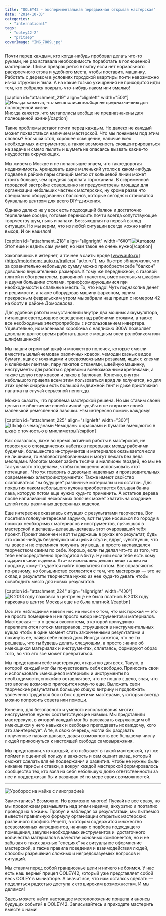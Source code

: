 ```yaml
---
title: "OOLEY42 — экспериментальная передвижная открытая мастерская"
date: "2014-10-30"
categories:
  - "international"
tags:
  - "ooley42-2"
  - "pritsep"
coverImage: "IMG_7889.jpg"
---
```


Почти перед каждым, кто когда-нибудь пробовал делать что-то руками, не раз вставала необходимость поработать в полноценной мастерской. Шитье превращается в пытку если нет нормального раскроечного стола и удобного места, чтобы поставить машинку. Работать с деревом в условиях городской квартиры почти невозможно из-за стружки и пыли. А на какие только ухищрения не приходится идти тем, кто собрался покрыть что-нибудь лаком или эмалью!

\[caption id="attachment_219" align="alignleft" width="500"\]![Иногда кажется, что мегаполисы вообще не предназначены для полноценной жизни](./images/IMG_0097.jpg) Иногда кажется, что мегаполисы вообще не предназначены для полноценной жизни\[/caption\]

Такие проблемы встают почти перед каждым. Но далеко не каждый может похвастаться наличием мастерской. Что мы понимаем под этим словом? Большой стол, хорошее освещение, наличие всех необходимых инструментов, а также возможность сконцентрироваться на задаче и смело пылить и шуметь не опасаясь вызвать какие-то неудобства окружающих.

Мы живем в Москве и не понаслышке знаем, что такое дорогая недвижимость. Арендовать даже маленький уголок в каком-нибудь подвале в районе пары станций метро от кольцевой линии может стоить больше, чем средняя зарплата горожанина. В современной городской застройке совершенно не предусмотрены площади для организации небольших частных мастерских, ну кроме разве что специально оборудованных балконов, которые сегодня и становятся буквально центром для всего DIY-движения.

Однако далеко не у всех есть подходящий балкон и достаточно терпеливые соседи, готовые переносить почти всегда сопутствующие творчеству шум, пыль и запахи. Безвыходная на первый взгляд ситуация. Но мы верим, что из любой ситуации всегда можно найти выход. И он нашелся!

\[caption id="attachment_218" align="alignright" width="600"\]![Автодом](./images/IMG_0095.jpg) Этот еще и ездить сам умеет, но нам такое не очень нужно\[/caption\]

Закопавшись в интернет, а точнее в сайты вроде [www.auto.ru](http://motorhome.auto.ru/trailers/ "auto.ru"), мы быстро обнаружили, что за сравнительно небольшую сумму можно приобрести себе "балкон" довольно внушительных размеров. К тому же передвижной, с газовой плитой и обогревателем, раковиной, туалетом, вместительным шкафом и двумя большими столами, трансформирующимися при необходимости в спальные места. То, что надо! Чуть поднакопив денег и решимости, а также оборудовав машину фаркопом, одним прекрасным февральским утром мы забрали наш прицеп с номером 42 на борту в районе Домодедова.

Для удобной работы мы установили внутри два мощных аккумулятора, питающих светодиодное освещение над рабочими столами, а также все необходимые электроприборы с использованием инвертера. Удивительно, но маленькая коробочка с надписью 300W позволяет довольно долгое время работать даже с мощным электролобзиком или шлифмашинкой!

Мы нашли огромный шкаф и множество полочек, которые смогли вместить целый чемодан различных красок, чемодан разных видов бумаги, ящик с ножницами и всевозможными резаками, ящик с клеями и клейкими лентами, пару пакетов с тканями, швейную машинку, инструменты для работы с деревом и всевозможными крепежами, а также целую гору красок и лаков в баллонах. Конечно, внутри небольшого прицепа всем этим пользоваться вряд ли получится, но для этих целей снаружи есть большой выдвижной тент и даже пристяжная палатка на случай серьезной непогоды.

Можно сказать, что проблема мастерской решена. Но мы ставим своей целью не облегчение своей личной судьбы и не открытие своей маленькой ремесленной лавочки. Нам интересно помочь каждому!

\[caption id="attachment_225" align="alignleft" width="300"\]![Шкаф с чемоданами](./images/shkaf-s-chemodanami.jpg) Чемоданы с красками и бумагой вмещаются в шкаф с точностью в миллиметры\[/caption\]

Как оказалось, даже во время активной работы в мастерской, не говоря уж о спорадических набегах в перерывах между рабочими буднями, большинство инструментов и материалов оказывается если не лишними, то маловостребованными и могут лежать без дела месяцами. Молоток может забить тысячи и миллионы гвоздей, но мы не так уж часто это делаем, чтобы полноценно использовать этот потенциал.  Что уж говорить о довольно надежных и производительных современных электроинструментах. Также имеют свойство скапливаться "на будущее" различные материалы и их остатки. Для покрытия лаком небольшого кулона приобретается большая банка лака, которую потом еще нужно куда-то применить. А остатков дерева после напиливания нескольких полочек может хватить на создание целой горы различных деревянных поделок.

Еще интереснее оказалась ситуация с результатами творчества. Вот посетила голову интересная задумка, вот ты уже носишься по городу в поисках необходимых материалов и инструментов, прячешься в мастерской и делаешь-делаешь-делаешь этот очаровавший тебя проект. Проект закончен и вот ты держишь в руках его результат, будь это какая-нибудь безделушка или целый стул и, вдруг, чувствуешь, что ты вовсе и не стремился получить эту вещь, а просто наслаждался творчеством самим по себе. Хорошо, если ты делал что-то из того, что тебе непосредственно пригодится в быту. Ну или если тебе есть кому подарить свои поделки. Кто-то изначально делает вещи только на продажу, кому-то удается найти покупателя потом. Все справляются по-разному, но большинство согласится с тем, что мастерская — это не склад и результаты творчества нужно из нее куда-то девать чтобы освободить место для новых результатов.

\[caption id="attachment_224" align="alignright" width="400"\]![В 2013 году парковка в центре еще не была платной.](./images/IMG_7892.jpg) В 2013 году парковка в центре Москвы еще не была платной.\[/caption\]

Все эти наблюдения навели нас на мысли о том, что мастерская — это не просто помещение и не просто набор инструментов и материалов. Мастерская — это целая экосистема, в которой причудливо переплетаются потоки материалов, струящиеся в инструментальных кущах чтобы в один момент стать законченными результатами и покинуть ее, найдя себе новый дом. Иногда кажется, что не ты решаешь, что ты будешь делать следующим, а просто знание об имеющихся материалах и инструментах, сплетаясь, формируют образ того, во что это все может превратиться.

Мы представили себе мастерскую, открытую для всех. Такую, в которой каждый мог бы почувствовать себя свободно. Приносить свои и использовать имеющиеся материалы и инструменты по необходимости, спокойно оставляя все, что не пошло в дело, зная, что это вполне возможно пригодится кому-то еще. Выложить свои творческие результаты в большую общую витрину и продолжать увлеченно трудиться бок о бок с другими мастерами, у которых всегда можно попросить совета или помощи.

Конечно, для безопасного и умелого использования многих инструментов нужны соответствующие навыки. Мы представили мастерскую, в которой каждый мог бы рассказать окружающим об имеющихся у него навыках и свободно преподавать их каждому, кого это заинтересует. А те, в свою очередь, могли бы раздавать полученные навыки дальше, давая возможность все большему числу людей прикоснуться к настоящей свободе самовыражения.

Мы представили, что каждый, кто побывает в такой мастерской, тут же поймет и оценит её пользу и важность и сам оценит вклад, который сможет сделать для её поддержания и развития. Чтобы не нужны были никакие тарифы и ставки, а вокруг каждой мастерской формировалось сообщество тех, кто взял на себя небольшую долю ответственности за нее и поддерживал бы и развивал её по мере своих возможностей.

---

![Уроборос на майке с линографией](./images/IMG_7888.jpg)

Замечтались? Возможно. Но возможно многое! Пускай не все сразу, но мы продолжаем размышлять над этими идеями, аккуратно и поэтапно проводя их в жизнь. Пробуя и наблюдая за результатами, мы пытаемся вывести правильную формулу организации открытых мастерских различного профиля. Рецепт, в котором содержится множество всевозможных ингредиентов, начиная с подбора подходящего помещения, закупки необходимых инструментов и  достаточного количества материалов в качестве основных компонентов, но и не забывая о таких важных "специях" как визуальное оформление мастерской, а также правила поведения и взаимодействия людей, способы разрешения сложных и непредсказуемых вопросов и ситуаций.

Мы ставим перед собой грандиозные цели и ничего не боимся. У нас есть наш верный прицеп OOLEY42, который уже представляет собой весь OOLEY в миниатюре. А значит все, что нам осталось сделать — поделиться радостью доступа к его широким возможностям. И мы делимся!

[Здесь](http://ooley.ru/places/ooley42/ "Прицеп OOLEY42") можете найти настоящее местоположение прицепа и анонсы будущих событий в OOLEY42. Записывайтесь и приходите мастерить вместе с нами!
